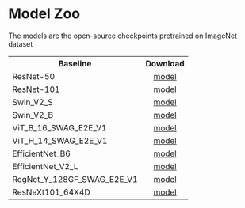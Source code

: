 <!-- Serdar Erişen, 2024 -->

# Model Zoo

The models are the open-source checkpoints pretrained on ImageNet dataset 

<table><tbody>
<!-- START TABLE -->
<!-- TABLE HEADER -->
<th valign="bottom">Baseline</th>
<th valign="bottom">Download</th>
<!-- TABLE BODY -->
<!-- ROW: 1 -->
<tr><td align="left">ResNet-50</td>
<td align="center"><a href="https://download.pytorch.org/models/resnet50-11ad3fa6.pth">model</a></td>
</tr>
<!-- ROW: 2 -->
<tr><td align="left">ResNet-101</td>
<td align="center"><a href="https://download.pytorch.org/models/resnet101-cd907fc2.pth">model</a></td>
</tr>
<!-- ROW: 3 -->
<tr><td align="left">Swin_V2_S</td>
<td align="center"><a href=""https://download.pytorch.org/models/swin_v2_s-637d8ceb.pth"">model</a></td>
</tr>
<!-- ROW: 4 -->
<tr><td align="left">Swin_V2_B</td>
<td align="center"><a href=""https://download.pytorch.org/models/swin_v2_b-781e5279.pth"">model</a></td>
</tr>
<!-- ROW: 5 -->
<tr><td align="left">ViT_B_16_SWAG_E2E_V1</td>
<td align="center"><a href="https://download.pytorch.org/models/vit_b_16_swag-9ac1b537.pth">model</a></td>
</tr>
  <!-- ROW: 6 -->
<tr><td align="left">ViT_H_14_SWAG_E2E_V1</td>
<td align="center"><a href="https://download.pytorch.org/models/vit_h_14_swag-80465313.pth">model</a></td>
</tr>
<!-- ROW: 7 -->
<tr><td align="left">EfficientNet_B6</td>
<td align="center"><a href="https://download.pytorch.org/models/efficientnet_b6_lukemelas-24a108a5.pth">model</a></td>
</tr>  
 <!-- ROW: 8 -->
  <tr><td align="left">EfficientNet_V2_L</td>
<td align="center"><a href="https://download.pytorch.org/models/efficientnet_v2_l-59c71312.pth">model</a></td>
</tr>
  <!-- ROW: 9 -->
<tr><td align="left">RegNet_Y_128GF_SWAG_E2E_V1</td>
<td align="center"><a href="https://download.pytorch.org/models/regnet_y_128gf_swag-c8ce3e52.pth">model</a></td>
</tr>
<!-- ROW: 10 -->
  <tr><td align="left">ResNeXt101_64X4D</td>
<td align="center"><a href="https://download.pytorch.org/models/resnext101_64x4d-173b62eb.pth">model</a></td>
</tr>
 
</tbody></table>
